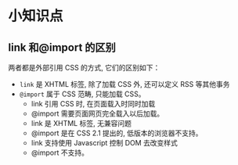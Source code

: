 # 小知识点

## link 和@import 的区别

两者都是外部引用 CSS 的方式, 它们的区别如下：

- `link` 是 XHTML 标签, 除了加载 CSS 外, 还可以定义 RSS 等其他事务
- `@import` 属于 CSS 范畴, 只能加载 CSS。
  - <span class="cor-in">link 引用 CSS 时, 在页面载入时同时加载</span>
  - <span class="cor-wa">@import 需要页面网页完全载入以后加载。</span>
  - <span class="cor-in">link 是 XHTML 标签, 无兼容问题</span>
  - <span class="cor-wa">@import 是在 CSS 2.1 提出的, 低版本的浏览器不支持。</span>
  - <span class="cor-in">link 支持使用 Javascript 控制 DOM 去改变样式</span>
  - <span class="cor-wa">@import 不支持。</span>
